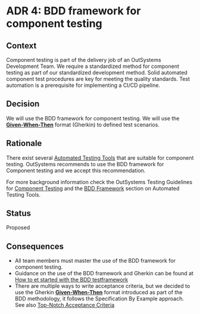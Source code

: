 # ADR 4: BDD framework for component testing
## Context
Component testing is part of the delivery job of an OutSystems Development Team. We require a standardized method for component testing as part of our standardized development method.
Solid automated component test procedures are key for meeting the quality standards.
Test automation is a prerequisite for implementing a CI/CD pipeline.

## Decision
We will use the BDD framework for component testing. We will use the [**Given-When-Then**](https://www.agilealliance.org/glossary/gwt) format (Gherkin) to defined test scenarios.

## Rationale
There exist several [Automated Testing Tools](https://success.outsystems.com/Documentation/Best_Practices/OutSystems_Testing_Guidelines/Automated_Testing_Tools) that are suitable for component testing. OutSystems recommends to use the BDD framework for Component testing and we accept this recommendation.

For more background information check the OutSystems Testing Guidelines for [Component Testing](https://success.outsystems.com/Documentation/Best_Practices/OutSystems_Testing_Guidelines/Component_Testing)
and the [BDD Framework](https://success.outsystems.com/Documentation/Best_Practices/OutSystems_Testing_Guidelines/Automated_Testing_Tools#BDDFramework_(Forge_Component)) section on Automated Testing Tools.

## Status
Proposed

<!--
[Proposed | Accepted | Deprecated | Superseded]
If deprecated, indicate why. If superseded, include a link to the new ADR.
-->

## Consequences
- All team members must master the use of the BDD framework for component testing.
- Guidance on the use of the BDD framework and Gherkin can be found at [How to et started with the BDD testframework](How-to-get-started-with-the-BDD-testframework.md)
- There are multiple ways to write acceptance criteria, but we decided to use the Gherkin [**Given-When-Then**](https://www.agilealliance.org/glossary/gwt) format introduced as part of the BDD methodology, it follows the Specification By Example approach. See also [Top-Notch Acceptance Criteria](https://success.outsystems.com/Documentation/11/Managing_the_Applications_Lifecycle/Test_Automation_in_the_Delivery_Lifecycle#Top-Notch_Acceptance_Criteria)
